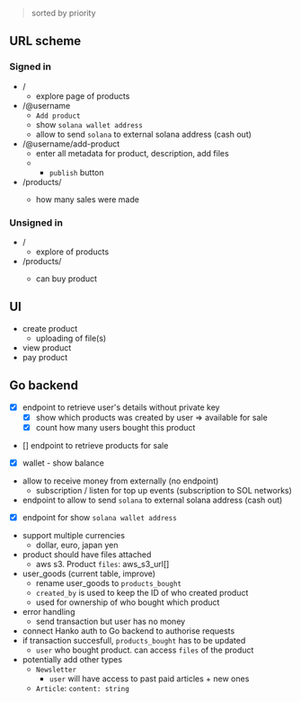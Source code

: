 > sorted by priority

## URL scheme

### Signed in

- /
  - explore page of products
- /@username
  - `Add product`
  - show `solana wallet address`
  - allow to send `solana` to external solana address (cash out)
- /@username/add-product
  - enter all metadata for product, description, add files
  - - `publish` button
- /products/<product-id>
  - how many sales were made

### Unsigned in

- /
  - explore of products
- /products/<product-id>
  - can buy product

## UI

- create product
  - uploading of file(s)
- view product
- pay product

## Go backend

- [x] endpoint to retrieve user's details without private key
  - [x] show which products was created by user => available for sale
  - [x] count how many users bought this product
- [] endpoint to retrieve products for sale
- [x] wallet - show balance
- allow to receive money from externally (no endpoint)
  - subscription / listen for top up events (subscription to SOL networks)
- endpoint to allow to send `solana` to external solana address (cash out)
- [x] endpoint for show `solana wallet address`
- support multiple currencies
  - dollar, euro, japan yen
- product should have files attached
  - aws s3. Product `files`: aws_s3_url[]
- user_goods (current table, improve)
  - rename user_goods to `products_bought`
  - `created_by` is used to keep the ID of who created product
  - used for ownership of who bought which product
- error handling
  - send transaction but user has no money
- connect Hanko auth to Go backend to authorise requests
- if transaction succesfull, `products_bought` has to be updated
  - `user` who bought product. can access `files` of the product
- potentially add other types
  - `Newsletter`
    - `user` will have access to past paid articles + new ones
  - `Article`: `content: string`
